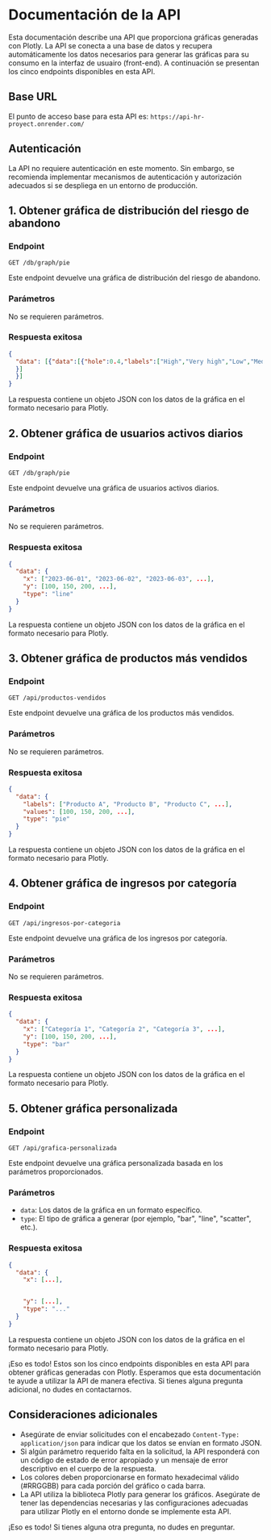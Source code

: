 # Documentación de la API

Esta documentación describe una API que proporciona gráficas generadas con Plotly. La API se conecta a una base de datos y recupera automáticamente los datos necesarios para generar las gráficas para su consumo en la interfaz de usuairo (front-end). A continuación se presentan los cinco endpoints disponibles en esta API.

## Base URL

El punto de acceso base para esta API es: `https://api-hr-proyect.onrender.com/`

## Autenticación

La API no requiere autenticación en este momento. Sin embargo, se recomienda implementar mecanismos de autenticación y autorización adecuados si se despliega en un entorno de producción.

## 1. Obtener gráfica de distribución del riesgo de abandono

### Endpoint
```
GET /db/graph/pie
```

Este endpoint devuelve una gráfica de distribución del riesgo de abandono.

### Parámetros
No se requieren parámetros.

### Respuesta exitosa
```json
{
  "data": [{"data":[{"hole":0.4,"labels":["High","Very high","Low","Medium"]...
  }]
  }]
}
```

La respuesta contiene un objeto JSON con los datos de la gráfica en el formato necesario para Plotly.

## 2. Obtener gráfica de usuarios activos diarios

### Endpoint
```
GET /db/graph/pie
```

Este endpoint devuelve una gráfica de usuarios activos diarios.

### Parámetros
No se requieren parámetros.

### Respuesta exitosa
```json
{
  "data": {
    "x": ["2023-06-01", "2023-06-02", "2023-06-03", ...],
    "y": [100, 150, 200, ...],
    "type": "line"
  }
}
```

La respuesta contiene un objeto JSON con los datos de la gráfica en el formato necesario para Plotly.

## 3. Obtener gráfica de productos más vendidos

### Endpoint
```
GET /api/productos-vendidos
```

Este endpoint devuelve una gráfica de los productos más vendidos.

### Parámetros
No se requieren parámetros.

### Respuesta exitosa
```json
{
  "data": {
    "labels": ["Producto A", "Producto B", "Producto C", ...],
    "values": [100, 150, 200, ...],
    "type": "pie"
  }
}
```

La respuesta contiene un objeto JSON con los datos de la gráfica en el formato necesario para Plotly.

## 4. Obtener gráfica de ingresos por categoría

### Endpoint
```
GET /api/ingresos-por-categoria
```

Este endpoint devuelve una gráfica de los ingresos por categoría.

### Parámetros
No se requieren parámetros.

### Respuesta exitosa
```json
{
  "data": {
    "x": ["Categoría 1", "Categoría 2", "Categoría 3", ...],
    "y": [100, 150, 200, ...],
    "type": "bar"
  }
}
```

La respuesta contiene un objeto JSON con los datos de la gráfica en el formato necesario para Plotly.

## 5. Obtener gráfica personalizada

### Endpoint
```
GET /api/grafica-personalizada
```

Este endpoint devuelve una gráfica personalizada basada en los parámetros proporcionados.

### Parámetros
- `data`: Los datos de la gráfica en un formato específico.
- `type`: El tipo de gráfica a generar (por ejemplo, "bar", "line", "scatter", etc.).

### Respuesta exitosa
```json
{
  "data": {
    "x": [...],


    "y": [...],
    "type": "..."
  }
}
```

La respuesta contiene un objeto JSON con los datos de la gráfica en el formato necesario para Plotly.

¡Eso es todo! Estos son los cinco endpoints disponibles en esta API para obtener gráficas generadas con Plotly. Esperamos que esta documentación te ayude a utilizar la API de manera efectiva. Si tienes alguna pregunta adicional, no dudes en contactarnos.

## Consideraciones adicionales

- Asegúrate de enviar solicitudes con el encabezado `Content-Type: application/json` para indicar que los datos se envían en formato JSON.
- Si algún parámetro requerido falta en la solicitud, la API responderá con un código de estado de error apropiado y un mensaje de error descriptivo en el cuerpo de la respuesta.
- Los colores deben proporcionarse en formato hexadecimal válido (#RRGGBB) para cada porción del gráfico o cada barra.
- La API utiliza la biblioteca Plotly para generar los gráficos. Asegúrate de tener las dependencias necesarias y las configuraciones adecuadas para utilizar Plotly en el entorno donde se implemente esta API.

¡Eso es todo! Si tienes alguna otra pregunta, no dudes en preguntar.